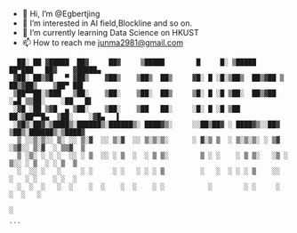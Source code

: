 - 👋 Hi, I’m @Egbertjing
- 👀 I’m interested in AI field,Blockline and so on.
- 🌱 I’m currently learning Data Science on HKUST
- 📫 How to reach me junma2981@gmail.com
 ```
   ██░ ██ ▓█████  ██▓     ██▓     ▒█████        █     █░ ▒█████   ██▀███   ██▓    ▓█████▄    
  ▓██░ ██▒▓█   ▀ ▓██▒    ▓██▒    ▒██▒  ██▒     ▓█░ █ ░█░▒██▒  ██▒▓██ ▒ ██▒▓██▒    ▒██▀ ██▌   
  ▒██▀▀██░▒███   ▒██░    ▒██░    ▒██░  ██▒     ▒█░ █ ░█ ▒██░  ██▒▓██ ░▄█ ▒▒██░    ░██   █▌   
  ░▓█ ░██ ▒▓█  ▄ ▒██░    ▒██░    ▒██   ██░     ░█░ █ ░█ ▒██   ██░▒██▀▀█▄  ▒██░    ░▓█▄   ▌   
  ░▓█▒░██▓░▒████▒░██████▒░██████▒░ ████▓▒░     ░░██▒██▓ ░ ████▓▒░░██▓ ▒██▒░██████▒░▒████▓    
   ▒ ░░▒░▒░░ ▒░ ░░ ▒░▓  ░░ ▒░▓  ░░ ▒░▒░▒░      ░ ▓░▒ ▒  ░ ▒░▒░▒░ ░ ▒▓ ░▒▓░░ ▒░▓  ░ ▒▒▓  ▒    
   ▒ ░▒░ ░ ░ ░  ░░ ░ ▒  ░░ ░ ▒  ░  ░ ▒ ▒░        ▒ ░ ░    ░ ▒ ▒░   ░▒ ░ ▒░░ ░ ▒  ░ ░ ▒  ▒    
   ░  ░░ ░   ░     ░ ░     ░ ░   ░ ░ ░ ▒         ░   ░  ░ ░ ░ ▒    ░░   ░   ░ ░    ░ ░  ░    
   ░  ░  ░   ░  ░    ░  ░    ░  ░    ░ ░           ░        ░ ░     ░         ░  ░   ░       
                                                                                   ░         
                                                                                   ```
